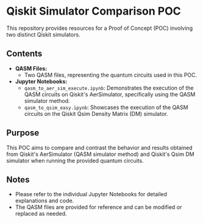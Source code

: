 # Qiskit Simulator Comparison POC

This repository provides resources for a Proof of Concept (POC) involving two distinct Qiskit simulators.

## Contents

* **QASM Files:**
    * Two QASM files, representing the quantum circuits used in this POC.
* **Jupyter Notebooks:**
    * `qasm_to_aer_sim_execute.ipynb`: Demonstrates the execution of the QASM circuits on Qiskit's AerSimulator, specifically using the QASM simulator method.
    * `qasm_to_qsim_easy.ipynb`: Showcases the execution of the QASM circuits on the Qiskit Qsim Density Matrix (DM) simulator.

## Purpose

This POC aims to compare and contrast the behavior and results obtained from Qiskit's AerSimulator (QASM simulator method) and Qiskit's Qsim DM simulator when running the provided quantum circuits.

## Notes

* Please refer to the individual Jupyter Notebooks for detailed explanations and code.
* The QASM files are provided for reference and can be modified or replaced as needed.
